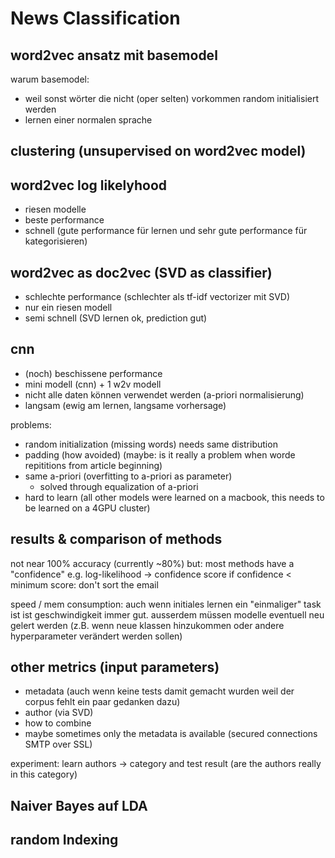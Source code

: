 
# News Classification

## word2vec ansatz mit basemodel
warum basemodel:
  - weil sonst wörter die nicht (oper selten) vorkommen random initialisiert werden
  - lernen einer normalen sprache


## clustering (unsupervised on word2vec model)

## word2vec log likelyhood

- riesen modelle
- beste performance
- schnell (gute performance für lernen und sehr gute performance für kategorisieren)

## word2vec as doc2vec (SVD as classifier)

- schlechte performance (schlechter als tf-idf vectorizer mit SVD)
- nur ein riesen modell
- semi schnell (SVD lernen ok, prediction gut)

## cnn
- (noch) beschissene performance
- mini modell (cnn) + 1 w2v modell
- nicht alle daten können verwendet werden (a-priori normalisierung)
- langsam (ewig am lernen, langsame vorhersage)

problems:
- random initialization (missing words) needs same distribution
- padding (how avoided) (maybe: is it really a problem when worde repititions from article beginning)
- same a-priori (overfitting to a-priori as parameter)
    - solved through equalization of a-priori
- hard to learn (all other models were learned on a macbook, this needs to be learned on a 4GPU cluster)

## results & comparison of methods
not near 100% accuracy (currently ~80%)
but: most methods have a "confidence" e.g. log-likelihood
-> confidence score
if confidence < minimum score: don't sort the email

speed / mem consumption: auch wenn initiales lernen ein "einmaliger" task ist ist geschwindigkeit immer gut. ausserdem müssen modelle eventuell neu gelert werden (z.B. wenn neue klassen hinzukommen oder andere hyperparameter verändert werden sollen)

## other metrics (input parameters)
- metadata (auch wenn keine tests damit gemacht wurden weil der corpus fehlt ein paar gedanken dazu)
- author (via SVD)
- how to combine
- maybe sometimes only the metadata is available (secured connections SMTP over SSL)

experiment:
learn authors -> category and test result (are the authors really in this category)

## Naiver Bayes auf LDA


## random Indexing
